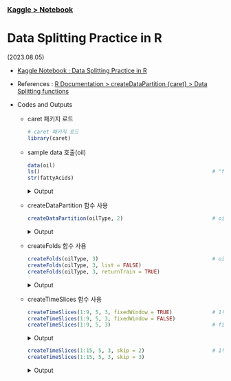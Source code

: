 ### [Kaggle > Notebook](/README.md#analysis)

# Data Splitting Practice in R

(2023.08.05)

- [Kaggle Notebook : Data Splitting Practice in R](https://www.kaggle.com/code/kangrokkim/data-splitting-practice-in-r)

- References : [R Documentation > createDataPartition {caret} > Data Splitting functions](https://search.r-project.org/CRAN/refmans/caret/html/createDataPartition.html)

- Codes and Outputs

  - caret 패키지 로드
    ```r
    # caret 패키지 로드
    library(caret)
    ```

  - sample data 호출(oil)
    ```r
    data(oil)
    ls()                                                        # "fattyAcids" "oilType"
    str(fattyAcids)
    ```
    <details>
      <summary>Output</summary>

    ```r
    [1] "fattyAcids" "oilType"
    ```
    ```r
    'data.frame':	96 obs. of  7 variables:
    $ Palmitic  : num  9.7 11.1 11.5 10 12.2 9.8 10.5 10.5 11.5 10 ...
    $ Stearic   : num  5.2 5 5.2 4.8 5 4.2 5 5 5.2 4.8 ...
    $ Oleic     : num  31 32.9 35 30.4 31.1 43 31.8 31.8 35 30.4 ...
    $ Linoleic  : num  52.7 49.8 47.2 53.5 50.5 39.2 51.3 51.3 47.2 53.5 ...
    $ Linolenic : num  0.4 0.3 0.2 0.3 0.3 2.4 0.4 0.4 0.2 0.3 ...
    $ Eicosanoic: num  0.4 0.4 0.4 0.4 0.4 0.4 0.4 0.4 0.4 0.4 ...
    $ Eicosenoic: num  0.1 0.1 0.1 0.1 0.1 0.5 0.1 0.1 0.1 0.1 ...
    ```
    </details>
  - createDataPartition 함수 사용
    ```r
    createDataPartition(oilType, 2)                             # oilType 변수를 기반으로 데이터 분할
    ```
    <details>
      <summary>Output</summary>

    ```r
    $Resample1
    [1]  1  2  3  5  7  8  9 11 13 14 15 16 19 20 23 26 27 28 29 31 34 35 36 37 38 42 44 45 47 50 51 52 53 56 59 60 61 65 69 70 74 76 77 78 84 86 88
    [48] 89 91 94

    $Resample2
    [1]  1  4  6  9 11 12 13 14 16 19 22 23 25 26 28 29 30 32 34 36 37 39 42 45 48 50 51 52 53 56 57 60 62 64 65 67 68 70 71 74 77 80 82 84 86 88 89
    [48] 92 93 95
    ```
    </details>

  - createFolds 함수 사용

    ```r
    createFolds(oilType, 3)                                     # oilType 변수를 기반으로 3개의 fold 생성
    createFolds(oilType, 3, list = FALSE)
    createFolds(oilType, 3, returnTrain = TRUE)
    ```
    <details>
      <summary>Output</summary>

    ```r
    $Fold1
    [1]  1  2  4  7  8 12 13 14 15 23 24 25 28 33 43 45 48 53 54 57 59 62 63 72 73 76 81 82 83 84 96

    $Fold2
    [1]  6  9 16 17 18 22 26 27 29 30 35 36 40 42 47 50 55 60 64 65 67 68 75 77 78 79 80 86 87 90 93 95

    $Fold3
    [1]  3  5 10 11 19 20 21 31 32 34 37 38 39 41 44 46 49 51 52 56 58 61 66 69 70 71 74 85 88 89 91 92 94
    ```
    ```r
    [1] 3 2 1 1 1 2 3 3 2 2 1 2 3 1 3 2 3 1 3 3 3 1 1 2 2 1 2 3 1 3 2 2 1 2 3 2 1 2 1 1 3 1 2 3 3 2 3 2 1 1 2 2 3 1 2 3 1 2 1 2 3 2 2 2 3 3 3 3 2 1 2
    [72] 3 1 1 2 1 3 1 2 2 3 3 1 2 1 3 2 1 2 2 3 3 2 1 3 1
    ```
    ```r
    $Fold1
    [1]  4  5  6  8  9 10 11 12 13 14 16 18 19 20 22 23 25 26 27 29 30 31 34 36 37 39 41 42 43 46 47 49 50 53 55 56 57 58 60 61 64 66 67 69 71 72 73
    [48] 75 77 78 80 81 82 83 84 85 86 88 91 93 94 95 96

    $Fold2
    [1]  1  2  3  6  7  9 10 12 13 14 15 16 17 18 20 21 22 23 24 28 29 31 32 33 35 37 38 40 41 42 43 44 45 46 47 48 49 51 52 54 57 58 59 60 62 63 65
    [48] 68 70 72 74 75 76 77 79 82 83 85 87 88 89 90 92 93

    $Fold3
    [1]  1  2  3  4  5  7  8 11 15 17 19 21 24 25 26 27 28 30 32 33 34 35 36 38 39 40 44 45 48 50 51 52 53 54 55 56 59 61 62 63 64 65 66 67 68 69 70
    [48] 71 73 74 76 78 79 80 81 84 86 87 89 90 91 92 94 95 96
    ```
    </details>

  - createTimeSlices 함수 사용
    ```r
    createTimeSlices(1:9, 5, 3, fixedWindow = TRUE)             # 1부터 9까지의 값으로 5개의 시계열 분할 생성
    createTimeSlices(1:9, 5, 3, fixedWindow = FALSE)
    createTimeSlices(1:9, 5, 3)                                 # fixedWindow : FALSE (기본값)
    ```
    <details>
      <summary>Output</summary>

    ```r
    $train
    $train$Training5
    [1] 1 2 3 4 5

    $train$Training6
    [1] 2 3 4 5 6


    $test
    $test$Testing5
    [1] 6 7 8

    $test$Testing6
    [1] 7 8 9
    ```
    ```r
    $train
    $train$Training5
    [1] 1 2 3 4 5

    $train$Training6
    [1] 1 2 3 4 5 6


    $test
    $test$Testing5
    [1] 6 7 8

    $test$Testing6
    [1] 7 8 9
    ```
    </details>

    ```r
    createTimeSlices(1:15, 5, 3, skip = 2)                      # 1부터 15까지의 값으로 5개의 시계열 분할 생성하며, 2번째 값을 스킵
    createTimeSlices(1:15, 5, 3, skip = 3)
    ```
    <details>
      <summary>Output</summary>

    ```r
    $train
    $train$Training05
    [1] 1 2 3 4 5

    $train$Training08
    [1] 4 5 6 7 8

    $train$Training11
    [1]  7  8  9 10 11


    $test
    $test$Testing05
    [1] 6 7 8

    $test$Testing08
    [1]  9 10 11

    $test$Testing11
    [1] 12 13 14
    ```
    ```r
    $train
    $train$Training5
    [1] 1 2 3 4 5

    $train$Training9
    [1] 5 6 7 8 9


    $test
    $test$Testing5
    [1] 6 7 8

    $test$Testing9
    [1] 10 11 12
    ```
    </details>
